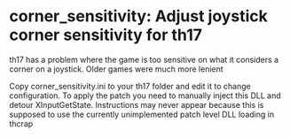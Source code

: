 # corner_sensitivity: Adjust joystick corner sensitivity for th17
th17 has a problem where the game is too sensitive on what it considers a corner on a joystick. Older games were much more lenient

Copy corner_sensitivity.ini to your th17 folder and edit it to change configuration. To apply the patch you need to manually inject this DLL and detour XInputGetState. Instructions may never appear because this is supposed to use the currently unimplemented patch level DLL loading in thcrap

